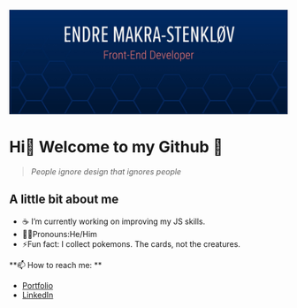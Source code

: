 ![This is an image](/images/github.jpg)
# Hi👋 Welcome to my Github :star_struck:

> *People ignore design that ignores people*

## A little bit about me
- :coffee: I’m currently working on improving my JS skills.
- :technologist:Pronouns:He/Him
- ⚡Fun fact: I collect pokemons. The cards, not the creatures.


**📫 How to reach me: **
- [Portfolio](https://makra-stenkloev.no/)
- [LinkedIn](https://www.linkedin.com/in/endre-makra-stenkl%C3%B8v/)
